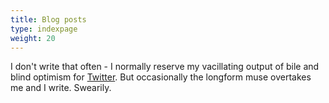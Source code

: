 ```yaml
---
title: Blog posts
type: indexpage
weight: 20
---
```


I don't write that often - I normally reserve my vacillating output of bile and blind optimism for [Twitter](https://twitter.com/sonniesedge). But occasionally the longform muse overtakes me and I write. Swearily. 

